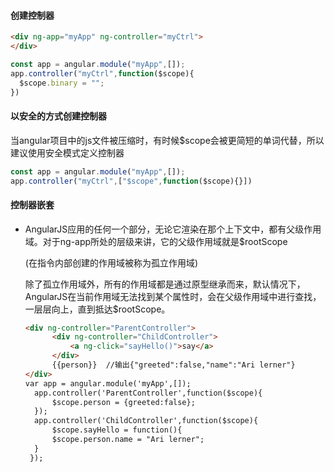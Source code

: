 #### 创建控制器
```html
<div ng-app="myApp" ng-controller="myCtrl">
</div>
```

```javascript
const app = angular.module("myApp",[]);
app.controller("myCtrl",function($scope){
  $scope.binary = "";
})
```

#### 以安全的方式创建控制器
当angular项目中的js文件被压缩时，有时候$scope会被更简短的单词代替，所以建议使用安全模式定义控制器

```javascript
const app = angular.module("myApp",[]);
app.controller("myCtrl",["$scope",function($scope){}])
```

#### 控制器嵌套

- AngularJS应用的任何一个部分，无论它渲染在那个上下文中，都有父级作用域。对于ng-app所处的层级来讲，它的父级作用域就是$rootScope

  (在指令内部创建的作用域被称为孤立作用域)

  除了孤立作用域外，所有的作用域都是通过原型继承而来，默认情况下，AngularJS在当前作用域无法找到某个属性时，会在父级作用域中进行查找，一层层向上，直到抵达$rootScope。

  ```html
  <div ng-controller="ParentController">
  		<div ng-controller="ChildController">
  			<a ng-click="sayHello()">say</a>
  		</div>
  		{{person}}  //输出{"greeted":false,"name":"Ari lerner"}
  </div>
  var app = angular.module('myApp',[]);
    app.controller('ParentController',function($scope){
    	$scope.person = {greeted:false};
    });
    app.controller('ChildController',function($scope){
    	$scope.sayHello = function(){
    	$scope.person.name = "Ari lerner";
    }
   });
  ```